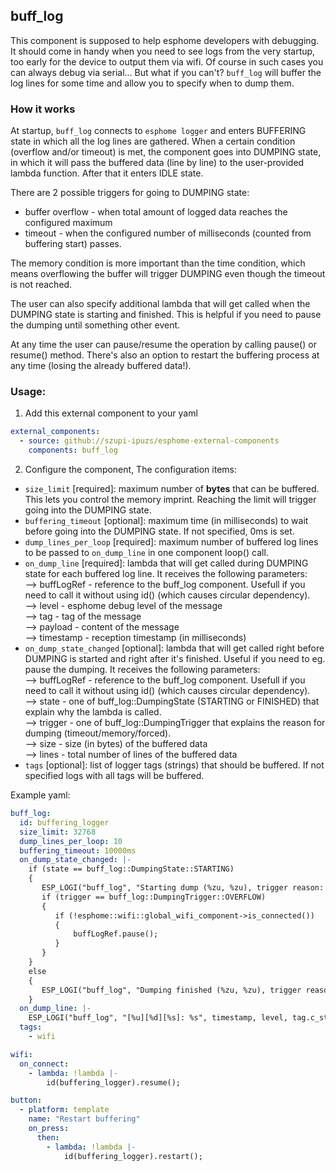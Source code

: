 ## buff_log
This component is supposed to help esphome developers with debugging.
It should come in handy when you need to see logs from the very startup, too early for the device to output them via wifi.
Of course in such cases you can always debug via serial... But what if you can't?
`buff_log` will buffer the log lines for some time and allow you to specify when to dump them.

### How it works
At startup, `buff_log` connects to `esphome logger` and enters BUFFERING state in which all the log lines are gathered. When a certain condition (overflow and/or timeout) is met, the component goes into DUMPING state, in which it will pass the buffered data (line by line) to the user-provided lambda function. After that it enters IDLE state.

There are 2 possible triggers for going to DUMPING state:
- buffer overflow - when total amount of logged data reaches the configured maximum
- timeout - when the configured number of milliseconds (counted from buffering start) passes.

The memory condition is more important than the time condition, which means overflowing the buffer will trigger DUMPING even though the timeout is not reached.

The user can also specify additional lambda that will get called when the DUMPING state is starting and finished. This is helpful if you need to pause the dumping until something other event.


At any time the user can pause/resume the operation by calling pause() or resume() method.
There's also an option to restart the buffering process at any time (losing the already buffered data!).

### Usage:
1. Add this external component to your yaml
``` yaml
external_components:
  - source: github://szupi-ipuzs/esphome-external-components
    components: buff_log
```

2. Configure the component, 
The configuration items:
* `size_limit` [required]: maximum number of __bytes__ that can be buffered. This lets you control the memory imprint. Reaching the limit will trigger going into the DUMPING state.
* `buffering_timeout` [optional]: maximum time (in milliseconds) to wait before going into the DUMPING state. If not specified, 0ms is set.
* `dump_lines_per_loop` [required]: maximum number of buffered log lines to be passed to `on_dump_line` in one component loop() call.
* `on_dump_line` [required]: lambda that will get called during DUMPING state for each buffered log line. It receives the following parameters:  
 --> buffLogRef - reference to the buff_log component. Usefull if you need to call it without using id() (which causes circular dependency).  
 --> level - esphome debug level of the message  
 --> tag - tag of the message  
 --> payload - content of the message  
 --> timestamp - reception timestamp (in milliseconds)  
* `on_dump_state_changed` [optional]: lambda that will get called right before DUMPING is started and right after it's finished. Useful if you need to eg. pause the dumping. It receives the following parameters:  
 --> buffLogRef - reference to the buff_log component. Usefull if you need to call it without using id() (which causes circular dependency).  
 --> state - one of buff_log::DumpingState (STARTING or FINISHED) that explain why the lambda is called.  
 --> trigger - one of buff_log::DumpingTrigger that explains the reason for dumping (timeout/memory/forced).  
 --> size - size (in bytes) of the buffered data  
 --> lines - total number of lines of the buffered data  
 * `tags` [optional]: list of logger tags (strings) that should be buffered. If not specified logs with all tags will be buffered.  

Example yaml:
```yaml
buff_log:
  id: buffering_logger
  size_limit: 32768
  dump_lines_per_loop: 10
  buffering_timeout: 10000ms
  on_dump_state_changed: |-
    if (state == buff_log::DumpingState::STARTING)
    {
       ESP_LOGI("buff_log", "Starting dump (%zu, %zu), trigger reason: %d", size, lines, trigger);
       if (trigger == buff_log::DumpingTrigger::OVERFLOW)
       {
          if (!esphome::wifi::global_wifi_component->is_connected())
          {
              buffLogRef.pause();
          }
       }
    }
    else
    {
       ESP_LOGI("buff_log", "Dumping finished (%zu, %zu), trigger reason: %d", size, lines, trigger);
    }
  on_dump_line: |-
    ESP_LOGI("buff_log", "[%u][%d][%s]: %s", timestamp, level, tag.c_str(), payload.c_str());
  tags:
    - wifi

wifi:
  on_connect:
    - lambda: !lambda |-
        id(buffering_logger).resume();

button:
  - platform: template
    name: "Restart buffering"
    on_press: 
      then:
        - lambda: !lambda |-
            id(buffering_logger).restart();
```

